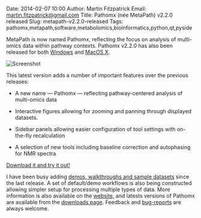 Date: 2014-02-07 10:00
Author: Martin Fitzpatrick
Email: martin.fitzpatrick@gmail.com
Title: Pathomx (née MetaPath) v2.2.0 released
Slug: metapath-v2.2.0-released
Tags: pathomx,metapath,software,metabolomics,bioinformatics,python,qt,pyside

MetaPath is now named Pathomx, reflecting the focus on analysis of multi-omics data within pathway contexts. Pathomx v2.2.0 has also been released for both  [Windows][windows-download] and [MacOS X][mac-download]. 

![Screenshot](/images/software/metapath/metapath-v2-visual-editor.png)

This latest version adds a number of important features over the previous releases:

* A new name &mdash; Pathomx &mdash; reflecting pathway-centered analysis of multi-omics data

* Interactive figures allowing for zooming and panning through displayed datasets.

* Sidebar panels allowing easier configuration of tool settings with on-the-fly recalculation

* A selection of new tools including baseline correction and autophasing for NMR spectra

[Download it and try it out!][all-downloads]

I have been busy adding [demos, walkthroughs and sample datasets][metapath-demos] since the last release. A set of default/demo workflows is also being constructed allowing simpler setup for processing multiple types of data. More information is also available on the [website][pathomx], and latests versions of Pathomx are available from the [downloads page][all-downloads]. Feedback and [bug-reports](https://github.com/pathomx/pathomx/issues) are always welcome.


[pathomx]: http://pathomx.org/
[all-downloads]: http://pathomx.org/download
[mac-download]: http://download.pathomx.org/Pathomx-2.2.0.dmg
[windows-download]: http://download.pathomx.org/Pathomx-2.2.0-amd64.msi
[metapath-demos]: http://pathomx.org/demos
[metapath-plugins]: http://pathomx.org/plugins
